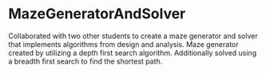 # MazeGeneratorAndSolver
Collaborated with two other students to create a maze generator and solver that implements algorithms from design and analysis. Maze generator created by utilizing a depth first search algorithm. Additionally solved using a breadth first search to find the shortest path.
